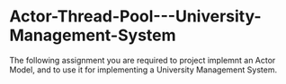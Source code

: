 # Actor-Thread-Pool---University-Management-System
The following assignment you are required to project implemnt an Actor Model, and to use it for implementing a University Management System.
